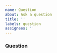 ```yaml
---
name: Question
about: Ask a question
title: ''
labels: question
assignees: ''
---
```


<!--
Thank you for opening an issue for Tabris.js!

Make sure to search through open and closed issues to find an answer to your question.

If no answer could be found please include the following information, if applicable.
-->

### Question

<!-- A concise description of your question. Eg. How can i do X? -->
